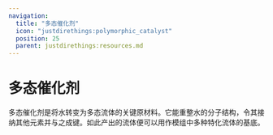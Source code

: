 ```yaml
---
navigation:
  title: "多态催化剂"
  icon: "justdirethings:polymorphic_catalyst"
  position: 25
  parent: justdirethings:resources.md
---
```


# 多态催化剂

多态催化剂是将水转变为多态流体的关键原材料。它能重整水的分子结构，令其接纳其他元素并与之成键。如此产出的流体便可以用作模组中多种特化流体的基底。

